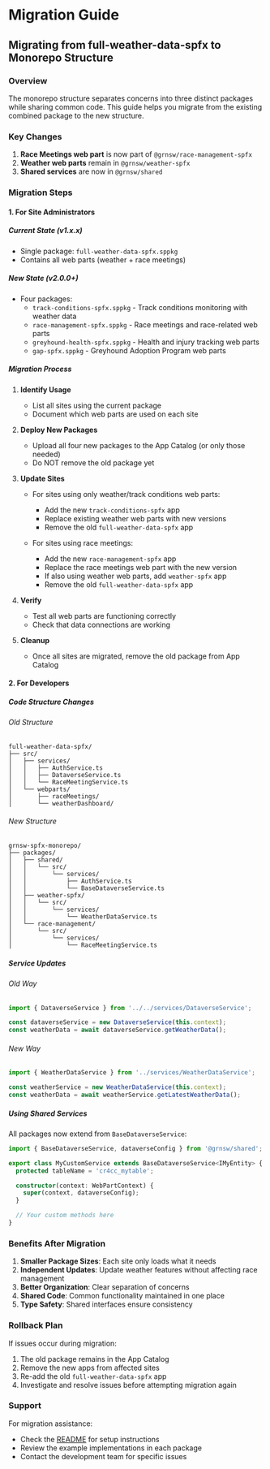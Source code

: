 # Migration Guide

## Migrating from full-weather-data-spfx to Monorepo Structure

### Overview

The monorepo structure separates concerns into three distinct packages while sharing common code. This guide helps you migrate from the existing combined package to the new structure.

### Key Changes

1. **Race Meetings web part** is now part of `@grnsw/race-management-spfx`
2. **Weather web parts** remain in `@grnsw/weather-spfx`
3. **Shared services** are now in `@grnsw/shared`

### Migration Steps

#### 1. For Site Administrators

##### Current State (v1.x.x)
- Single package: `full-weather-data-spfx.sppkg`
- Contains all web parts (weather + race meetings)

##### New State (v2.0.0+)
- Four packages:
  - `track-conditions-spfx.sppkg` - Track conditions monitoring with weather data
  - `race-management-spfx.sppkg` - Race meetings and race-related web parts
  - `greyhound-health-spfx.sppkg` - Health and injury tracking web parts
  - `gap-spfx.sppkg` - Greyhound Adoption Program web parts

##### Migration Process

1. **Identify Usage**
   - List all sites using the current package
   - Document which web parts are used on each site

2. **Deploy New Packages**
   - Upload all four new packages to the App Catalog (or only those needed)
   - Do NOT remove the old package yet

3. **Update Sites**
   - For sites using only weather/track conditions web parts:
     - Add the new `track-conditions-spfx` app
     - Replace existing weather web parts with new versions
     - Remove the old `full-weather-data-spfx` app
   
   - For sites using race meetings:
     - Add the new `race-management-spfx` app
     - Replace the race meetings web part with the new version
     - If also using weather web parts, add `weather-spfx` app
     - Remove the old `full-weather-data-spfx` app

4. **Verify**
   - Test all web parts are functioning correctly
   - Check that data connections are working

5. **Cleanup**
   - Once all sites are migrated, remove the old package from App Catalog

#### 2. For Developers

##### Code Structure Changes

###### Old Structure
```
full-weather-data-spfx/
├── src/
│   ├── services/
│   │   ├── AuthService.ts
│   │   ├── DataverseService.ts
│   │   └── RaceMeetingService.ts
│   └── webparts/
│       ├── raceMeetings/
│       └── weatherDashboard/
```

###### New Structure
```
grnsw-spfx-monorepo/
├── packages/
│   ├── shared/
│   │   └── src/
│   │       └── services/
│   │           ├── AuthService.ts
│   │           └── BaseDataverseService.ts
│   ├── weather-spfx/
│   │   └── src/
│   │       └── services/
│   │           └── WeatherDataService.ts
│   └── race-management/
│       └── src/
│           └── services/
│               └── RaceMeetingService.ts
```

##### Service Updates

###### Old Way
```typescript
import { DataverseService } from '../../services/DataverseService';

const dataverseService = new DataverseService(this.context);
const weatherData = await dataverseService.getWeatherData();
```

###### New Way
```typescript
import { WeatherDataService } from '../services/WeatherDataService';

const weatherService = new WeatherDataService(this.context);
const weatherData = await weatherService.getLatestWeatherData();
```

##### Using Shared Services

All packages now extend from `BaseDataverseService`:

```typescript
import { BaseDataverseService, dataverseConfig } from '@grnsw/shared';

export class MyCustomService extends BaseDataverseService<IMyEntity> {
  protected tableName = 'cr4cc_mytable';

  constructor(context: WebPartContext) {
    super(context, dataverseConfig);
  }

  // Your custom methods here
}
```

### Benefits After Migration

1. **Smaller Package Sizes**: Each site only loads what it needs
2. **Independent Updates**: Update weather features without affecting race management
3. **Better Organization**: Clear separation of concerns
4. **Shared Code**: Common functionality maintained in one place
5. **Type Safety**: Shared interfaces ensure consistency

### Rollback Plan

If issues occur during migration:

1. The old package remains in the App Catalog
2. Remove the new apps from affected sites
3. Re-add the old `full-weather-data-spfx` app
4. Investigate and resolve issues before attempting migration again

### Support

For migration assistance:
- Check the [README](./README.md) for setup instructions
- Review the example implementations in each package
- Contact the development team for specific issues